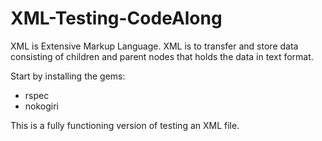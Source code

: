 # XML-Testing-CodeAlong
XML is Extensive Markup Language. XML is to transfer and store data consisting of children and parent nodes that holds the data in text format.

Start by installing the gems:
- rspec
- nokogiri

This is a fully functioning version of testing an XML file. 
